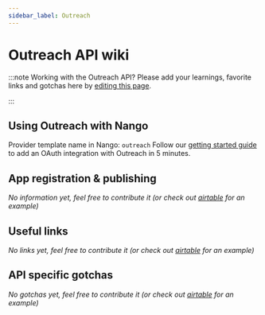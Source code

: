 ```yaml
---
sidebar_label: Outreach
---
```

# Outreach API wiki

:::note Working with the Outreach API?
Please add your learnings, favorite links and gotchas here by [editing this page](https://github.com/nangohq/nango/tree/master/docs/docs/providers/outreach.md).

:::

## Using Outreach with Nango
Provider template name in Nango: `outreach`
Follow our [getting started guide](../reference/guide.md) to add an OAuth integration with Outreach in 5 minutes.

## App registration & publishing
*No information yet, feel free to contribute it (or check out [airtable](airtable.md) for an example)*


## Useful links
*No links yet, feel free to contribute it (or check out [airtable](airtable.md) for an example)*

## API specific gotchas
*No gotchas yet, feel free to contribute it (or check out [airtable](airtable.md) for an example)*
